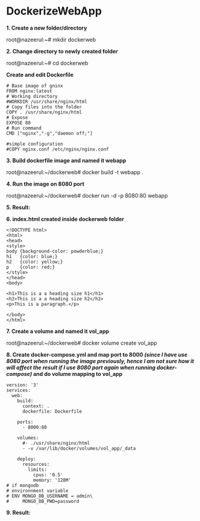 # DockerizeWebApp
**1. Create a new folder/directory**

root@nazeerul:~# mkdir dockerweb

**2. Change directory to newly created folder**

root@nazeerul:~# cd dockerweb

**Create and edit Dockerfile**

    # Base image of gninx
    FROM nginx:latest
    # Working directory
    #WORKDIR /usr/share/nginx/html
    # Copy files into the folder
    COPY . /usr/share/nginx/html
    # Expose
    EXPOSE 80
    # Run command
    CMD ["nginx","-g","daemon off;"]

    #simple configuration
    #COPY nginx.conf /etc/nginx/nginx.conf

**3. Build dockerfile image and named it webapp**

root@nazeerul:~/dockerweb# docker build -t webapp .

**4. Run the image on 8080 port**

root@nazeerul:~/dockerweb# docker run -d -p 8080:80 webapp

**5. Result:**

**6. index.html created inside dockerweb folder**

    <!DOCTYPE html>
    <html>
    <head>
    <style>
    body {background-color: powderblue;}
    h1   {color: blue;}
    h2   {color: yellow;}
    p    {color: red;}
    </style>
    </head>
    <body>

    <h1>This is a a heading size h1</h1>
    <h2>This is a a heading size h2</h2>
    <p>This is a paragraph.</p>

    </body>
    </html>

**7. Create a volume and named it vol_app**

root@nazeerul:~/dockerweb# docker volume create vol_app

**8. Create docker-compose.yml and map port to 8000 _(since I have use 8080 port when running the image previously, hence I am not sure how it will affect the result if I use 8080 port again when running docker-compose)_ and do volume mapping to vol_app**

    version: '3'
    services:
      web:
        build:
          context: .
          dockerfile: Dockerfile

        ports:
          - 8000:80

        volumes:
          #- ./usr/share/nginx/html
          - -v /var/lib/docker/volumes/vol_app/_data

        deploy:
          resources:
            limits:
              cpus: '0.5'
              memory: '128M'
    # if mongodb
    # environnment variable
    # ENV MONGO_DB_USERNAME = admin\
    #     MONGO_DB_PWD=password

**9. Result:**
